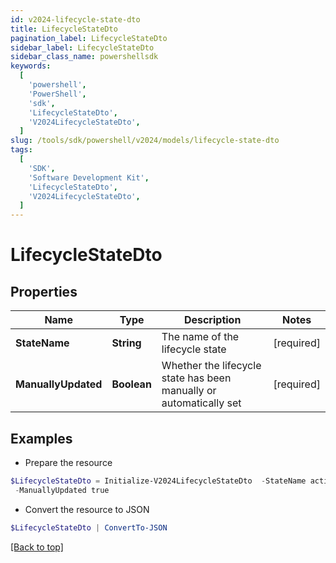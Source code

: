 ```yaml
---
id: v2024-lifecycle-state-dto
title: LifecycleStateDto
pagination_label: LifecycleStateDto
sidebar_label: LifecycleStateDto
sidebar_class_name: powershellsdk
keywords:
  [
    'powershell',
    'PowerShell',
    'sdk',
    'LifecycleStateDto',
    'V2024LifecycleStateDto',
  ]
slug: /tools/sdk/powershell/v2024/models/lifecycle-state-dto
tags:
  [
    'SDK',
    'Software Development Kit',
    'LifecycleStateDto',
    'V2024LifecycleStateDto',
  ]
---
```


# LifecycleStateDto

## Properties

| Name | Type | Description | Notes |
| --- | --- | --- | --- |
| **StateName** | **String** | The name of the lifecycle state | [required] |
| **ManuallyUpdated** | **Boolean** | Whether the lifecycle state has been manually or automatically set | [required] |

## Examples

- Prepare the resource

```powershell
$LifecycleStateDto = Initialize-V2024LifecycleStateDto  -StateName active `
 -ManuallyUpdated true
```

- Convert the resource to JSON

```powershell
$LifecycleStateDto | ConvertTo-JSON
```

[[Back to top]](#)
